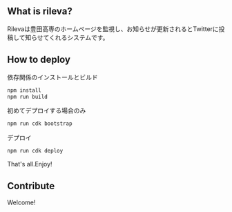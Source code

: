 ## What is rileva?
Rilevaは豊田高専のホームページを監視し、お知らせが更新されるとTwitterに投稿して知らせてくれるシステムです。

## How to deploy 
依存関係のインストールとビルド
```sh
npm install
npm run build
```
初めてデプロイする場合のみ
```sh
npm run cdk bootstrap
```
デプロイ
```sh
npm run cdk deploy
```

That's all.Enjoy!

## Contribute
Welcome!
